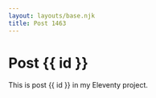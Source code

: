 ```yaml
---
layout: layouts/base.njk
title: Post 1463
---
```


# Post {{ id }}

This is post {{ id }} in my Eleventy project.
